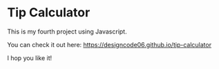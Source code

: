 # Tip Calculator

This is my fourth project using Javascript.

You can check it out here: https://designcode06.github.io/tip-calculator

I hop you like it!
